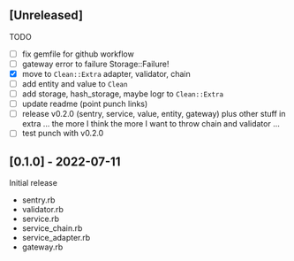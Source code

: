 ## [Unreleased]

TODO

- [ ] fix gemfile for github workflow
- [ ] gateway error to failure Storage::Failure!
- [x] move to `Clean::Extra` adapter, validator, chain
- [ ] add entity and value to `Clean`
- [ ] add storage, hash_storage, maybe logr to `Clean::Extra`
- [ ] update readme (point punch links)
- [ ] release v0.2.0 (sentry, service, value, entity, gateway) plus other stuff in extra ... the more I think the more I want to throw chain and validator ...
- [ ] test punch with v0.2.0

## [0.1.0] - 2022-07-11

Initial release

- sentry.rb
- validator.rb
- service.rb
- service_chain.rb
- service_adapter.rb
- gateway.rb
